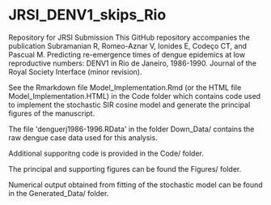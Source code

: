 # JRSI_DENV1_skips_Rio
Repository for JRSI Submission
This GitHub repository accompanies the publication Subramanian R, Romeo-Aznar V, Ionides E, Codeço CT, and Pascual M. Predicting re-emergence times of dengue epidemics at low reproductive numbers: DENV1 in Rio de Janeiro, 1986-1990.
Journal of the Royal Society Interface (minor revision).


See the Rmarkdown file Model_Implementation.Rmd (or the HTML file Model_Implementation.HTML)
in the Code folder which contains code used to implement the stochastic SIR cosine model and generate the principal figures of the manuscript. 

The file 'denguerj1986-1996.RData' in the folder Down_Data/ contains the raw dengue case data used for this analysis.


Additional supporitng code is provided in the Code/ folder. 

The principal and  supporting figures can be found the Figures/ folder.

Numerical output obtained from fitting of the stochastic model can be found in the Generated_Data/ folder.  
